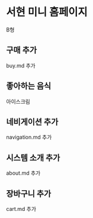 # 서현 미니 홈페이지
B형


## 구매 추가
buy.md 추가

## 좋아하는 음식
아이스크림<br>

## 네비게이션 추가
navigation.md 추가

## 시스템 소개 추가
about.md 추가

## 장바구니 추가
cart.md 추가
